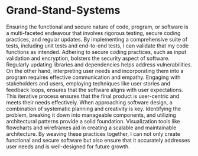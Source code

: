 # Grand-Stand-Systems

Ensuring the functional and secure nature of code, program, or software is a multi-faceted endeavour that involves rigorous testing, secure coding practices, and regular updates. By implementing a comprehensive suite of tests, including unit tests and end-to-end tests, I can validate that my code functions as intended. Adhering to secure coding practices, such as input validation and encryption, bolsters the security aspect of software. Regularly updating libraries and dependencies helps address vulnerabilities. On the other hand, interpreting user needs and incorporating them into a program requires effective communication and empathy. Engaging with stakeholders and users, employing techniques like user stories and feedback loops, ensures that the software aligns with user expectations. This iterative process ensures that the final product is user-centric and meets their needs effectively. When approaching software design, a combination of systematic planning and creativity is key. Identifying the problem, breaking it down into manageable components, and utilizing architectural patterns provide a solid foundation. Visualization tools like flowcharts and wireframes aid in creating a scalable and maintainable architecture. By weaving these practices together, I can not only create functional and secure software but also ensure that it accurately addresses user needs and is well-designed for future growth.
